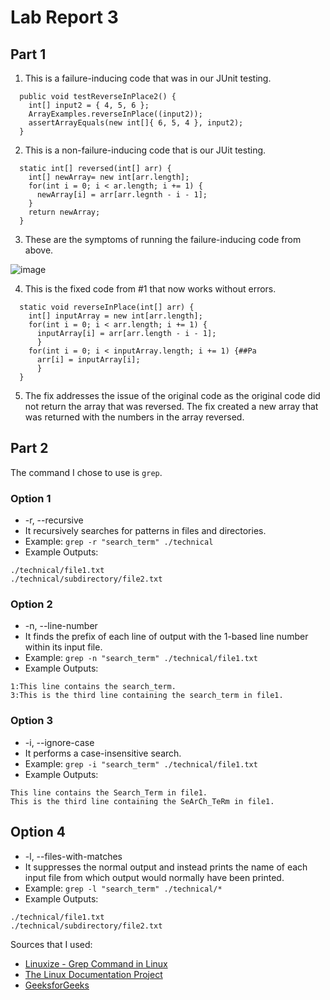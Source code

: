 # Lab Report 3

## Part 1

1. This is a failure-inducing code that was in our JUnit testing.
```
  public void testReverseInPlace2() {
    int[] input2 = { 4, 5, 6 };
    ArrayExamples.reverseInPlace((input2));
    assertArrayEquals(new int[]{ 6, 5, 4 }, input2);
  }
```

2. This is a non-failure-inducing code that is our JUit testing.
```
  static int[] reversed(int[] arr) {
    int[] newArray= new int[arr.length];
    for(int i = 0; i < ar.length; i += 1) {
      newArray[i] = arr[arr.legnth - i - 1];
    }
    return newArray;
  }
```

3. These are the symptoms of running the failure-inducing code from above.

  ![image](https://github.com/TallAverageTree/cse15l-lab-reports/assets/146666323/66302cde-b0a8-4669-ab09-c1e629c38abe)

4. This is the fixed code from #1 that now works without errors.
```
  static void reverseInPlace(int[] arr) {
    int[] inputArray = new int[arr.length];
    for(int i = 0; i < arr.length; i += 1) {
      inputArray[i] = arr[arr.length - i - 1];
      }
    for(int i = 0; i < inputArray.length; i += 1) {##Pa
      arr[i] = inputArray[i];
      }
  }
```

5. The fix addresses the issue of the original code as the original code did not return the array that was reversed. The fix created a new array that was returned with the numbers in the array reversed.

## Part 2

The command I chose to use is `grep`. 

### Option 1
* -r, --recursive
* It recursively searches for patterns in files and directories.
* Example: `grep -r "search_term" ./technical`
* Example Outputs:
```
./technical/file1.txt
./technical/subdirectory/file2.txt
```

### Option 2
* -n, --line-number
* It finds the prefix of each line of output with the 1-based line number within its input file.
* Example: `grep -n "search_term" ./technical/file1.txt`
* Example Outputs:
```
1:This line contains the search_term.
3:This is the third line containing the search_term in file1.
```

### Option 3
* -i, --ignore-case
* It performs a case-insensitive search.
* Example: `grep -i "search_term" ./technical/file1.txt`
* Example Outputs:
```
This line contains the Search_Term in file1.
This is the third line containing the SeArCh_TeRm in file1.
```

## Option 4
* -l, --files-with-matches
* It suppresses the normal output and instead prints the name of each input file from which output would normally have been printed.
* Example: `grep -l "search_term" ./technical/*`
* Example Outputs:
```
./technical/file1.txt
./technical/subdirectory/file2.txt
```



Sources that I used:
- [Linuxize - Grep Command in Linux](https://linuxize.com/post/how-to-use-grep-command-to-search-files-in-linux/)
- [The Linux Documentation Project](https://man7.org/linux/man-pages/man1/grep.1.html)
- [GeeksforGeeks](https://www.geeksforgeeks.org/grep-command-in-unixlinux/)
